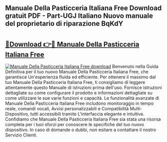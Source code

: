 ## Manuale Della Pasticceria Italiana Free Download gratuit PDF - Part-UGJ Italiano Nuovo manuale del proprietario di riparazione BqKdY

# <h2><a href="http://dfc3gt.blite.top/?on=Manuale+Della+Pasticceria+Italiana+Free">🔗Download 👉🔴 Manuale Della Pasticceria Italiana Free</a></h2>

[![Manuale Della Pasticceria Italiana Free download](https://i.imgur.com/lujVjoI.png)](http://dfc3gt.blite.top/?on=Manuale+Della+Pasticceria+Italiana+Free)
Benvenuto nella Guida Definitiva per il tuo nuovo Manuale Della Pasticceria Italiana Free, che garantisce Un'esperienza fluida ed efficiente. Per ottenere il massimo dal tuo Manuale Della Pasticceria Italiana Free, ti consigliamo di leggere attentamente questo Manuale di istruzioni prima dell'uso. Fornisce istruzioni dettagliate su come configurare il prodotto e informazioni dettagliate su come utilizzare le sue varie funzioni e capacità. Le funzionalità avanzate di Manuale Della Pasticceria Italiana Free includono monitoraggio in tempo reale, comandi vocali, Avvisi personalizzabili e Compatibilità Multi-Dispositivo, tutti accessibili tramite L'interfaccia elegante e intuitiva. Confidiamo che Manuale Della Pasticceria Italiana Free sia stata una risorsa completa per i tuoi sforzi per conoscere le specifiche del tuo nuovo dispositivo. In caso di domande o dubbi, non esitare a contattare il nostro Servizio Clienti.
